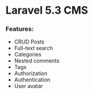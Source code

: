 # Laravel 5.3 CMS
### Features:
- CRUD Posts
- Full-text search
- Categories
- Nested comments
- Tags
- Authorization
- Authentication
- User avatar
